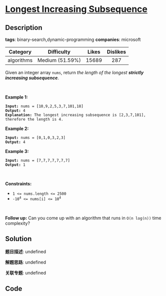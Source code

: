 # [Longest Increasing Subsequence](https://leetcode.com/problems/longest-increasing-subsequence/description/)

## Description

**tags**: binary-search,dynamic-programming
**companies**: microsoft

| Category | Difficulty | Likes | Dislikes |
| :------: | :--------: | :---: | :------: |
| algorithms | Medium (51.59%) | 15689 | 287 |

<p>Given an integer array <code>nums</code>, return <em>the length of the longest <strong>strictly increasing </strong></em><span data-keyword="subsequence-array"><em><strong>subsequence</strong></em></span>.</p>

<p>&nbsp;</p>
<p><strong class="example">Example 1:</strong></p>

<pre><code><strong>Input:</strong> nums = [10,9,2,5,3,7,101,18]
<strong>Output:</strong> 4
<strong>Explanation:</strong> The longest increasing subsequence is [2,3,7,101], therefore the length is 4.</code></pre>

<p><strong class="example">Example 2:</strong></p>

<pre><code><strong>Input:</strong> nums = [0,1,0,3,2,3]
<strong>Output:</strong> 4</code></pre>

<p><strong class="example">Example 3:</strong></p>

<pre><code><strong>Input:</strong> nums = [7,7,7,7,7,7,7]
<strong>Output:</strong> 1</code></pre>

<p>&nbsp;</p>
<p><strong>Constraints:</strong></p>

<ul>
	<li><code>1 &lt;= nums.length &lt;= 2500</code></li>
	<li><code>-10<sup>4</sup> &lt;= nums[i] &lt;= 10<sup>4</sup></code></li>
</ul>

<p>&nbsp;</p>
<p><b>Follow up:</b>&nbsp;Can you come up with an algorithm that runs in&nbsp;<code>O(n log(n))</code> time complexity?</p>



## Solution

**题目描述**: undefined

**解题思路**: undefined

**关联专题**: undefined

## Code